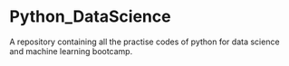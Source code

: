 # Python_DataScience
A repository containing all the practise codes of python for data science and machine learning bootcamp.
